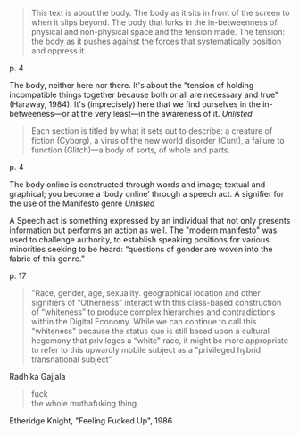 >This text is about the body. The body as it sits in front of the screen to when it slips beyond. The body that lurks in the in-betweenness of physical and non-physical space and the tension made. The tension: the body as it pushes against the forces that systematically position and oppress it.

p. 4

The body, neither here nor there. It's about the "tension of holding incompatible things together because both or all are necessary and true" (Haraway, 1984). It's (imprecisely) here that we find ourselves in the in-betweeness—or at the very least—in the awareness of it. <i>Unlisted</i>

>Each section is titled by what it sets out to describe: a creature of fiction (Cyborg), a virus of the new world disorder (Cunt), a failure to function (Glitch)—a body of sorts, of whole and parts.

p. 4

The body online is constructed through words and image; textual and graphical; you become a ‘body online’ through a speech act. A signifier for the use of the Manifesto genre <i>Unlisted</i> 

A Speech act is something expressed by an individual that not only presents information but performs an action as well. The "modern manifesto" was used to challenge authority, to establish speaking positions for various minorities seeking to be heard: “questions of gender are woven into the fabric of this genre.”

p. 17

>"Race, gender, age, sexuality. geographical location and other signifiers of “Otherness” interact with this class-based construction of “whiteness” to produce complex hierarchies and contradictions within the Digital Economy. While we can continue to call this “whiteness" because the status quo is still based upon a cultural hegemony that privileges a “white" race, it might be more appropriate to refer to this upwardly mobile subject as a "privileged hybrid transnational subject” 
>
Radhika Gajjala 

>fuck  
>the whole muthafuking thing
>
Etheridge Knight, "Feeling Fucked Up", 1986
